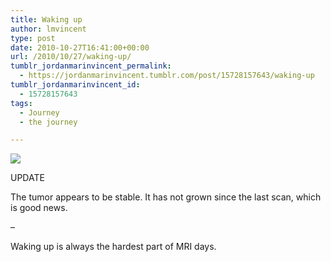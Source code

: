 ```yaml
---
title: Waking up
author: lmvincent
type: post
date: 2010-10-27T16:41:00+00:00
url: /2010/10/27/waking-up/
tumblr_jordanmarinvincent_permalink:
  - https://jordanmarinvincent.tumblr.com/post/15728157643/waking-up
tumblr_jordanmarinvincent_id:
  - 15728157643
tags:
  - Journey
  - the journey

---
```

![][1]

UPDATE

The tumor appears to be stable. It has not grown since the last scan, which is good news. 

&ndash; 

Waking up is always the hardest part of MRI days.

 [1]: https://media.tumblr.com/tumblr_lyvy3puTiX1r5aaue.jpg
